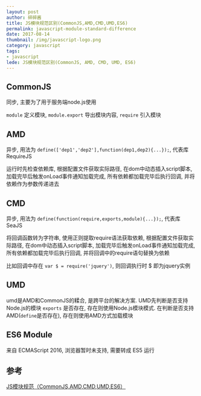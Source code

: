 ```yaml
---
layout: post
author: 碎碎酱
title: JS模块规范区别(CommonJS,AMD,CMD,UMD,ES6)
permalink: javascript-module-standard-difference
date: 2017-08-14
thumbnail: /img/javascript-logo.png
category: javascript
tags:
- javascript
lede: JS模块规范区别(CommonJS, AMD, CMD, UMD, ES6)
---
```


## CommonJS

同步, 主要为了用于服务端node.js使用  

`module` 定义模块, `module.export` 导出模块内容, `require` 引入模块

## AMD

异步, 用法为 `define(['dep1','dep2'],function(dep1,dep2){...});`, 代表库 RequireJS  

运行时先检查依赖库, 根据配置文件获取实际路径, 在dom中动态插入script脚本, 加载完毕后触发onLoad事件通知加载完成, 所有依赖都加载完毕后执行回调, 并将依赖作为参数传递进去

## CMD

异步, 用法为 `define(function(require,exports,module){...});`, 代表库 SeaJS

将回调函数转为字符串, 使用正则提取require语法获取依赖, 根据配置文件获取实际路径, 在dom中动态插入script脚本, 加载完毕后触发onLoad事件通知加载完成, 所有依赖都加载完毕后执行回调, 并将回调中的require语句替换为依赖

比如回调中存在 `var $ = require('jquery')`, 则回调执行时 $ 即为jquery实例

## UMD

umd是AMD和CommonJS的糅合, 是跨平台的解决方案. UMD先判断是否支持Node.js的模块 `exports` 是否存在, 存在则使用Node.js模块模式. 在判断是否支持AMD(`define`是否存在), 存在则使用AMD方式加载模块

## ES6 Module

来自 ECMAScript 2016, 浏览器暂时未支持, 需要转成 ES5 运行

## 参考

[JS模块规范（CommonJS,AMD,CMD,UMD,ES6）](https://my.oschina.net/tongjh/blog/836721)